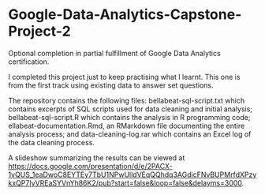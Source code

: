 # Google-Data-Analytics-Capstone-Project-2
Optional completion in partial fulfillment of Google Data Analytics certification.

I completed this project just to keep practising what I learnt.  This one is from the first track using existing data to answer set questions.

The repository contains the following files: bellabeat-sql-script.txt which contains excerpts of SQL scripts used for data cleaning and initial analysis; bellabeat-sql-script.R which contains the analysis in R programming code;  ellabeat-documentation.Rmd, an RMarkdown file documenting the entire analysis process; and data-cleaning-log.rar which contains an Excel log of the data cleaning process.  

A slideshow summarizing the results can be viewed at https://docs.google.com/presentation/d/e/2PACX-1vQUS_1eaDwoC8EYTEy7TbU1NPwUlldVEqQQhdq3AGdicFNvBUPMrfdXPzykxQP7IyVREaSYVnYh86K2/pub?start=false&loop=false&delayms=3000.  
